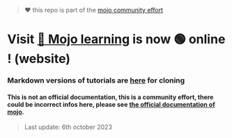 > :heart: this repo is part of the [mojo community effort](https://github.com/Lynet101/Mojo_community-lib)
 
# Visit [🔗 Mojo learning](https://rd4com.github.io/mojo-learning/) is now 🟢 online ! (website)
### Markdown versions of tutorials are [here](https://github.com/rd4com/mojo-learning/tree/gh-page/_tutorials) for cloning

#### This is not an official documentation, this is a community effort, there could be incorrect infos here, please see [the official documentation of mojo](https://docs.modular.com/mojo/).
> Last update: 6th october 2023